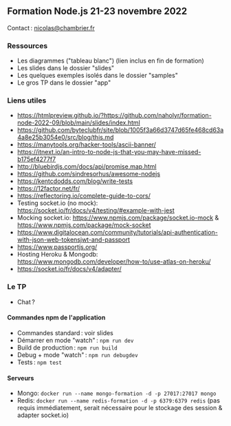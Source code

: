 ## Formation Node.js 21-23 novembre 2022

Contact : nicolas@chambrier.fr

### Ressources

- Les diagrammes ("tableau blanc") (lien inclus en fin de formation)
- Les slides dans le dossier "slides"
- Les quelques exemples isolés dans le dossier "samples"
- Le gros TP dans le dossier "app"

### Liens utiles

- https://htmlpreview.github.io/?https://github.com/naholyr/formation-node-2022-09/blob/main/slides/index.html
- https://github.com/byteclubfr/site/blob/1005f3a66d3747d65fe468cd63a4a8e25b3054e0/src/blog/this.md
- https://manytools.org/hacker-tools/ascii-banner/
- https://itnext.io/an-intro-to-node-js-that-you-may-have-missed-b175ef4277f7
- http://bluebirdjs.com/docs/api/promise.map.html
- https://github.com/sindresorhus/awesome-nodejs
- https://kentcdodds.com/blog/write-tests
- https://12factor.net/fr/
- https://reflectoring.io/complete-guide-to-cors/
- Testing socket.io (no mock): https://socket.io/fr/docs/v4/testing/#example-with-jest
- Mocking socket.io: https://www.npmjs.com/package/socket.io-mock & https://www.npmjs.com/package/mock-socket
- https://www.digitalocean.com/community/tutorials/api-authentication-with-json-web-tokensjwt-and-passport
- https://www.passportjs.org/
- Hosting Heroku & Mongodb: https://www.mongodb.com/developer/how-to/use-atlas-on-heroku/
- https://socket.io/fr/docs/v4/adapter/

### Le TP

- Chat ?

#### Commandes npm de l'application

- Commandes standard : voir slides
- Démarrer en mode "watch" : `npm run dev`
- Build de production : `npm run build`
- Debug + mode "watch" : `npm run debugdev`
- Tests : `npm test`

#### Serveurs

- Mongo: `docker run --name mongo-formation -d -p 27017:27017 mongo`
- Redis: `docker run --name redis-formation -d -p 6379:6379 redis` (pas requis immédiatement, serait nécessaire pour le stockage des session & adapter socket.io)
